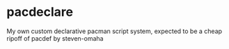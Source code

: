 # pacdeclare
My own custom declarative pacman script system, expected to be a cheap ripoff of pacdef by steven-omaha
